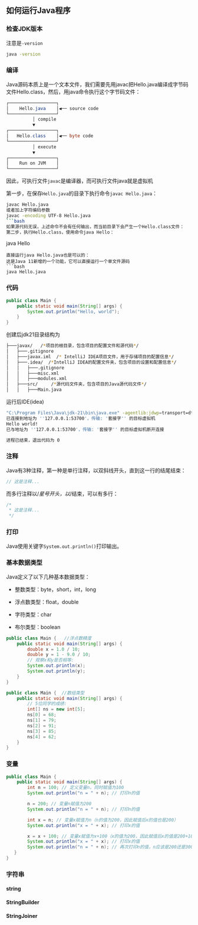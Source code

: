 ## 如何运行Java程序

### 检查JDK版本
注意是`-version`
```bash
java -version
```
### 编译

Java源码本质上是一个文本文件，我们需要先用javac把Hello.java编译成字节码文件Hello.class，然后，用java命令执行这个字节码文件：
```java
┌──────────────────┐
│    Hello.java    │◀── source code
└──────────────────┘
          │ compile
          ▼
┌──────────────────┐
│   Hello.class    │◀── byte code
└──────────────────┘
          │ execute
          ▼
┌──────────────────┐
│    Run on JVM    │
└──────────────────┘
```
因此，可执行文件`javac`是编译器，而可执行文件java就是虚拟机

第一步，在保存`Hello.java`的目录下执行命令`javac Hello.java`：
```bash
javac Hello.java
或者加上字符编码参数
javac -encoding UTF-8 Hello.java
```bash
如果源代码无误，上述命令不会有任何输出，而当前目录下会产生一个Hello.class文件：
第二步，执行Hello.class，使用命令java Hello：
```
java Hello
```
直接运行java Hello.java也是可以的：
这是Java 11新增的一个功能，它可以直接运行一个单文件源码
```bash
java Hello.java 
```

### 代码

```java
public class Main {
    public static void main(String[] args) {
        System.out.println("Hello, world");
    }
}
```
创建后jdk21目录结构为
```bash
├───javax/   /*项目的根目录，包含项目的配置文件和源代码*/
│   ├───.gitignore
│   ├───javax.iml  /* IntelliJ IDEA项目文件，用于存储项目的配置信息*/
│   ├───.idea/  /*IntelliJ IDEA的配置文件夹，包含项目的设置和配置信息*/
│   │   ├───.gitignore  
│   │   ├───misc.xml
│   │   ├───modules.xml
│   ├───src/     /*源代码文件夹，包含项目的Java源代码文件*/
│   │   ├───Main.java
```

运行后IDE(idea)
```bash
"C:\Program Files\Java\jdk-21\bin\java.exe" -agentlib:jdwp=transport=dt_socket,address=127.0.0.1:53700,suspend=y,server=n -javaagent:C:\Users\李恒\AppData\Local\JetBrains\IntelliJIdea2023.3\captureAgent\debugger-agent.jar -Dfile.encoding=UTF-8 -Dsun.stdout.encoding=UTF-8 -Dsun.stderr.encoding=UTF-8 -classpath "C:\Users\李恒\Desktop\javax\out\production\javax;C:\Program Files\JetBrains\IntelliJ IDEA 2023.3.5\lib\idea_rt.jar" Main
已连接到地址为 ''127.0.0.1:53700'，传输: '套接字'' 的目标虚拟机
Hello world!
已与地址为 ''127.0.0.1:53700'，传输: '套接字'' 的目标虚拟机断开连接

进程已结束，退出代码为 0
```


### 注释
Java有3种注释，第一种是单行注释，以双斜线开头，直到这一行的结尾结束：
```java
// 这是注释...
```
而多行注释以/*星号开头，以*/结束，可以有多行：
```java
/*
 * 这是注释...
 */
```

### 打印
Java使用关键字`System.out.println()`打印输出。

### 基本数据类型
Java定义了以下几种基本数据类型：

- 整数类型：byte，short，int，long

- 浮点数类型：float，double

- 字符类型：char

- 布尔类型：boolean


```java
public class Main {   //浮点数精度
    public static void main(String[] args) {
        double x = 1.0 / 10;
        double y = 1 - 9.0 / 10;
        // 观察x和y是否相等:
        System.out.println(x);
        System.out.println(y);
    }
}
```

```java
public class Main {  //数组类型
    public static void main(String[] args) {
        // 5位同学的成绩:
        int[] ns = new int[5];
        ns[0] = 68;
        ns[1] = 79;
        ns[2] = 91;
        ns[3] = 85;
        ns[4] = 62;
    }
}

```
### 变量
```java
public class Main {
    public static void main(String[] args) {
        int n = 100; // 定义变量n，同时赋值为100
        System.out.println("n = " + n); // 打印n的值

        n = 200; // 变量n赋值为200
        System.out.println("n = " + n); // 打印n的值

        int x = n; // 变量x赋值为n（n的值为200，因此赋值后x的值也是200）
        System.out.println("x = " + x); // 打印x的值

        x = x + 100; // 变量x赋值为x+100（x的值为200，因此赋值后x的值是200+100=300）
        System.out.println("x = " + x); // 打印x的值
        System.out.println("n = " + n); // 再次打印n的值，n应该是200还是300？
   }
}

```

### 字符串

#### string

#### StringBuilder

#### StringJoiner






